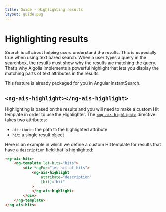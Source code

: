 ```yaml
---
title: Guide - Highlighting results
layout: guide.pug
---
```


# Highlighting results

Search is all about helping users understand the results. This is especially true when using text based search. When a user types a query in the searchbox, the results must show why the results are matching the query. That’s why Algolia implements a powerful highlight that lets you display the matching parts of text attributes in the results.

This feature is already packaged for you in Angular InstantSearch.

## `<ng-ais-highlight></ng-ais-highlight>`

Highlighting is based on the results and you will need to make a custom Hit template in order to use the Highlighter. The [`<ng-ais-highlight>`](widgets/highlight.html) directive takes two attributes:

* `attribute`: the path to the highlighted attribute
* `hit`: a single result object

Here is an example in which we define a custom Hit template for results that have a `description` field that is highlighted:

```html
<ng-ais-hits>
    <ng-template let-hits="hits">
        <div *ngFor="let hit of hits">
            <ng-ais-highlight
                attribute="description"
                [hit]="hit"
            >
            </ng-ais-highlight>
        </div>
    </ng-template>
</ng-ais-hits>
```
